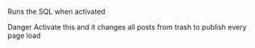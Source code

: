 Runs the SQL when activated

Danger Activate this and it changes all posts from trash to publish every page load